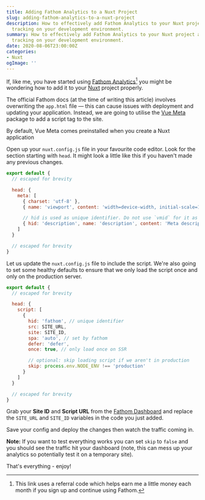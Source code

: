 ```yaml
---
title: Adding Fathom Analytics to a Nuxt Project
slug: adding-fathom-analytics-to-a-nuxt-project
description: How to effectively add Fathom Analytics to your Nuxt project and stop it
  tracking on your development environment.
summary: How to effectively add Fathom Analytics to your Nuxt project and stop it
  tracking on your development environment.
date: 2020-08-06T23:00:00Z
categories:
- Nuxt
ogImage: ''
---
```


If, like me, you have started using [Fathom Analytics](https://usefathom.com/ref/ULVWJ1)[^1] you might be wondering how to add it to your [Nuxt](https://nuxtjs.org) project properly.

The official Fathom docs (at the time of writing this article) involves overwriting the `app.html` file — this can cause issues with deployment and updating your application. Instead, we are going to utilise the [Vue Meta](https://vue-meta.nuxtjs.org/) package to add a script tag to the site.

By default, Vue Meta comes preinstalled when you create a Nuxt application

Open up your `nuxt.config.js` file in your favourite code editor. Look for the section starting with `head`. It might look a little like this if you haven't made any previous changes.

```js
export default {
  // escaped for brevity

  head: {
    meta: [
      { charset: 'utf-8' },
      { name: 'viewport', content: 'width=device-width, initial-scale=1' },

      // hid is used as unique identifier. Do not use `vmid` for it as it will not work
      { hid: 'description', name: 'description', content: 'Meta description' }
    ]
  }

  // escaped for brevity
}
```

Let us update the `nuxt.config.js` file to include the script. We're also going to set some healthy defaults to ensure that we only load the script once and only on the production server.

```js
export default {
  // escaped for brevity

  head: {
    script: [
      {
        hid: 'fathom', // unique identifier
        src: SITE_URL,
        site: SITE_ID,
        spa: 'auto', // set by fathom
        defer: 'defer',
        once: true, // only load once on SSR

        // optional: skip loading script if we aren't in production
        skip: process.env.NODE_ENV !== 'production'
      }
    ]
  }

  // escaped for brevity
}
```

Grab your **Site ID** and **Script URL** from the [Fathom Dashboard](https://app.usefathom.com/#/settings/sites) and replace the `SITE_URL` and `SITE_ID` variables in the code you just added.

Save your config and deploy the changes then watch the traffic coming in.

**Note:** If you want to test everything works you can set `skip` to `false` and you should see the traffic hit your dashboard (note, this can mess up your analytics so potentially test it on a temporary site).

That's everything - enjoy!

[^1]: This link uses a referral code which helps earn me a little money each month if you sign up and continue using Fathom.
